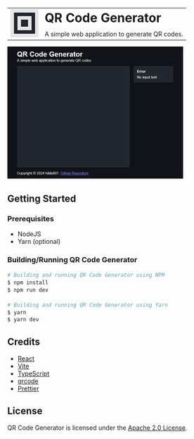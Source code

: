 <table>
	<tr>
		<td rowspan="2" style="border-style:none">
			<img src="./docs/icon.png" alt="Icon" height="64" />
		</td>
		<td style="border-style:none">
			<h1 style="border:none;margin:0">QR Code Generator</h1>
		</td>
	</tr>
	<tr>
		<td style="border-style:none">
			<p style="margin:0">A simple web application to generate QR codes.</p>
		</td>
	</tr>
</table>

<img src="./docs/screenshot.png" height="300" />

## Getting Started

### Prerequisites

- NodeJS
- Yarn (optional)

### Building/Running QR Code Generator

```bash
# Building and running QR Code Generator using NPM
$ npm install
$ npm run dev

# Building and running QR Code Generator using Yarn
$ yarn
$ yarn dev
```

## Credits

- [React](https://react.dev)
- [Vite](https://vitejs.dev)
- [TypeScript](https://www.typescriptlang.org)
- [qrcode](https://www.npmjs.com/package/qrcode)
- [Prettier](https://prettier.io)

## License

QR Code Generator is licensed under the [Apache 2.0 License](./LICENSE.txt).
